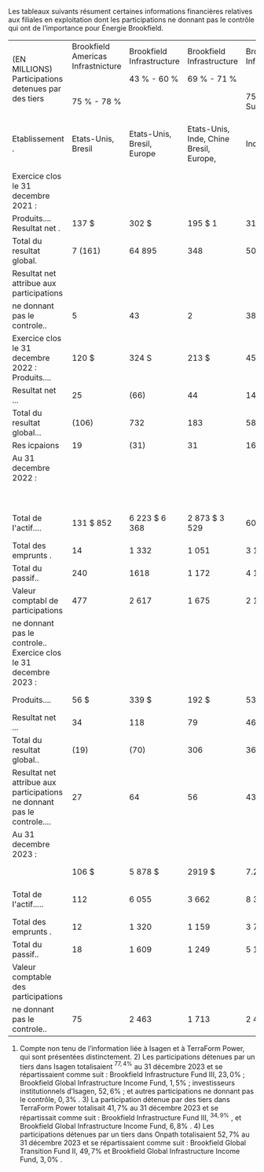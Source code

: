 Les tableaux suivants résument certaines informations financières relatives aux filiales en exploitation dont les participations ne donnant pas le contrôle qui ont de l’importance pour Énergie Brookfield.   

<table><tr><td rowspan="3">(EN MILLIONS) Participations detenues par des tiers</td><td>Brookfield Americas Infrastnicture</td><td>Brookfield Infrastructure</td><td>Brookfield Infrastructure</td><td>Brookfield Infrastructure</td><td>Brookfield Infrstucture</td><td>Brookfield Global Transtion</td><td>Portefeuille hydro- allecrngole</td><td>The Catalst </td><td>Isagen?</td><td>TenaForm</td><td>Onpath4</td><td>Divers</td><td>Total</td></tr><tr><td></td><td>43 % - 60 %</td><td>69 % - 71 %</td><td></td><td></td><td></td><td></td><td></td><td></td><td></td><td></td><td></td><td></td></tr><tr><td>75 % - 78 %</td><td></td><td></td><td>75 % Etat Sunis,</td><td>71 %</td><td>77 % - 80 %</td><td>50 %</td><td>25 %</td><td>77%</td><td>42 % Amerique</td><td>3% - 51%</td><td>0,3 % - 72 % Amerique</td><td></td></tr><tr><td>Etablissement .</td><td>Etats-Unis, Bresil</td><td>Etats-Unis, Bresil, Europe</td><td>Etats-Unis, Inde, Chine Bresil, Europe,</td><td>Inde, Chine</td><td>Etats-Unis</td><td>Nomdriqoue du. Inde, Chine, Australie</td><td> Canada</td><td>Etats-Unis</td><td>Colombie</td><td>Am Norde du Sud, Europe</td><td>Royaume-Uni</td><td>Adu Node du Sud, Chine. Inde</td><td></td></tr><tr><td>Exercice clos le 31 decembre 2021 :</td><td></td><td></td><td></td><td></td><td></td><td></td><td></td><td></td><td></td><td></td><td></td><td></td><td></td></tr><tr><td>Produits.... Resultat net .</td><td>137 $</td><td>302 $</td><td>195 $ 1</td><td>316 $</td><td></td><td>$</td><td>81 $</td><td>136 $</td><td>929 $ 214</td><td>1 239 $ (245)</td><td>-$</td><td>19 $ 66</td><td>3 354 $ 229</td></tr><tr><td>Total du resultat global.</td><td>7 (161)</td><td>64 895</td><td>348</td><td>50 252</td><td></td><td></td><td>10 329</td><td>62 173</td><td>11</td><td>(243)</td><td></td><td>187</td><td>1 791</td></tr><tr><td>Resultat net attribue aux participations</td><td></td><td></td><td></td><td></td><td></td><td></td><td></td><td></td><td></td><td></td><td></td><td></td><td></td></tr><tr><td>ne donnant pas le controle..</td><td>5</td><td>43</td><td>2</td><td>38</td><td></td><td></td><td>4</td><td>16</td><td>162</td><td>(109)</td><td></td><td>48</td><td>209</td></tr><tr><td>Exercice clos le 31 decembre 2022 : Produits....</td><td>120 $</td><td>324 S</td><td>213 $</td><td>451 $</td><td>$</td><td></td><td></td><td>131 $</td><td>1 135 $</td><td>1 324 $</td><td>-$</td><td>170 $</td><td>4 038 $</td></tr><tr><td>Resultat net ...</td><td>25</td><td>(66)</td><td> 44</td><td>14</td><td></td><td>54 $ (66)</td><td>116 $ 40</td><td> 44</td><td>340</td><td>94</td><td></td><td>45</td><td>514</td></tr><tr><td>Total du resultat global...</td><td>(106)</td><td>732</td><td>183</td><td>586</td><td></td><td>(51)</td><td>403</td><td>(32)</td><td>467</td><td>301</td><td></td><td>132</td><td>2 615</td></tr><tr><td>Res  icpaions</td><td>19</td><td>(31)</td><td>31</td><td>16</td><td></td><td></td><td></td><td></td><td>257</td><td>31</td><td></td><td>30</td><td>334</td></tr><tr><td>Au 31 decembre 2022 :</td><td></td><td></td><td></td><td></td><td></td><td>(50)</td><td>20</td><td>11</td><td></td><td></td><td></td><td></td><td></td></tr><tr><td></td><td></td><td></td><td></td><td></td><td>$</td><td></td><td></td><td></td><td></td><td></td><td></td><td>1 936 $</td><td>40.781 $</td></tr><tr><td>Total de I&#x27;actif....</td><td>131 $ 852</td><td>6 223 $ 6 368</td><td>2 873 $ 3 529</td><td>6060 $ 6911</td><td></td><td>1565 $ 5 298</td><td>2 686 $ 2 984</td><td>1 031 $ 1 053</td><td>8 264 $ 9 178</td><td>10 012 S 11 192</td><td>-$</td><td>2 787</td><td>50 152</td></tr><tr><td>Total des emprunts .</td><td>14</td><td>1 332</td><td>1 051</td><td>3 120</td><td></td><td>497</td><td>466</td><td>476</td><td>2 356</td><td>6 371</td><td></td><td> 651</td><td>16 334</td></tr><tr><td>Total du passif..</td><td>240</td><td>1618</td><td>1 172</td><td>4 173</td><td></td><td>3 502</td><td>520</td><td>491</td><td>5 112</td><td>8 275</td><td></td><td>1 178</td><td>26 281</td></tr><tr><td>Valeur comptabl de participations</td><td>477</td><td>2 617</td><td>1 675</td><td>2 134</td><td></td><td></td><td>1 194</td><td>115</td><td>3 146</td><td>1 452</td><td></td><td>484</td><td>14 755</td></tr><tr><td>ne donnant pas le controle.. Exercice clos le 31 decembre 2023 :</td><td></td><td></td><td></td><td></td><td></td><td>1 461</td><td></td><td></td><td></td><td></td><td></td><td></td><td></td></tr><tr><td>Produits....</td><td>56 $</td><td>339 $</td><td>192 $</td><td>533 $</td><td>45 S</td><td>145 $</td><td>130 $</td><td>102 $</td><td>1 285</td><td>1213 $</td><td>13 $</td><td>230 $</td><td>4 283 $</td></tr><tr><td>Resultat net ...</td><td>34</td><td>118</td><td> 79</td><td> 46</td><td>411</td><td>26</td><td>31</td><td>27</td><td>186</td><td>(27)</td><td>2</td><td>(19)</td><td>913</td></tr><tr><td>Total du resultat global..</td><td>(19)</td><td>(70)</td><td>306</td><td>362</td><td>411</td><td>409</td><td>28</td><td>40</td><td>1 331</td><td>(93)</td><td>(4)</td><td>(172)</td><td>2 528</td></tr><tr><td>Resultat net attribue aux participations ne donnant pas le controle....</td><td>27</td><td>64</td><td>56</td><td> 43</td><td></td><td></td><td></td><td>7</td><td>144</td><td>(43)</td><td>1</td><td>(7)</td><td>619</td></tr><tr><td>Au 31 decembre 2023 :</td><td></td><td></td><td></td><td></td><td>291</td><td>20</td><td>16</td><td></td><td></td><td></td><td></td><td></td><td></td></tr><tr><td></td><td>106 $</td><td>5 878 $</td><td>2919 $</td><td>7.293 S</td><td></td><td></td><td></td><td></td><td></td><td></td><td>992 $</td><td>4 294 $</td><td>52 336 $</td></tr><tr><td>Total de I&#x27;actif.....</td><td>112</td><td>6 055</td><td>3 662</td><td>8 396</td><td>2 357 S 2 538</td><td>4 700 $</td><td>2 463 $ 2 747</td><td>1 024 $ 1 036</td><td>10 585 $ 11 601</td><td>9 718 $ 10 528</td><td>1 261</td><td>5 429</td><td>62 909</td></tr><tr><td>Total des emprunts .</td><td>12</td><td>1 320</td><td>1 159</td><td>3 704</td><td> 462</td><td>9 535 1 169</td><td>144</td><td>439</td><td>3 000</td><td>6 056</td><td>295</td><td>2 036</td><td>19 796</td></tr><tr><td>Total du passif..</td><td>18</td><td>1 609</td><td>1 249</td><td>5 117</td><td>1 611</td><td>5 424</td><td>192</td><td>447</td><td>6 498</td><td>9 106</td><td>630</td><td>2 845</td><td>34 756</td></tr><tr><td>Valeur comptable des participations</td><td></td><td></td><td></td><td></td><td></td><td></td><td></td><td></td><td></td><td></td><td></td><td></td><td></td></tr><tr><td>ne donnant pas le controle..</td><td>75</td><td>2 463</td><td>1 713</td><td>2 411</td><td>917</td><td>3 682</td><td>1 332</td><td>122</td><td>3 948</td><td>847</td><td>335</td><td>1018</td><td>18 863</td></tr><tr></table>

1) Compte non tenu de l’information liée à Isagen et à TerraForm Power, qui sont présentées distinctement. 2) Les participations détenues par un tiers dans Isagen totalisaient $^ { 7 7 , 4 \% }$ au 31 décembre 2023 et se répartissaient comme suit $\boldsymbol { \mathrm { : } }$ Brookfield Infrastructure Fund III, $2 3 , 0 \%$ ; Brookfield Global Infrastructure Income Fund, $1 { , } 5 \%$ ; investisseurs institutionnels d’Isagen, $5 2 , 6 \%$ ; et autres participations ne donnant pas le contrôle, $0 { , } 3 \%$ . 3) La participation détenue par des tiers dans TerraForm Power totalisait $4 1 , 7 \%$ au 31 décembre 2023 et se répartissait comme suit : Brookfield Infrastructure Fund III, $^ { 3 4 , 9 \% }$ , et Brookfield Global Infrastructure Income Fund, $6 { , } 8 \%$ . 4) Les participations détenues par un tiers dans Onpath totalisaient $5 2 , 7 \%$ au 31 décembre 2023 et se répartissaient comme suit $:$ Brookfield Global Transition Fund II, $4 9 , 7 \%$ et Brookfield Global Infrastructure Income Fund, $3 { , } 0 \%$ .